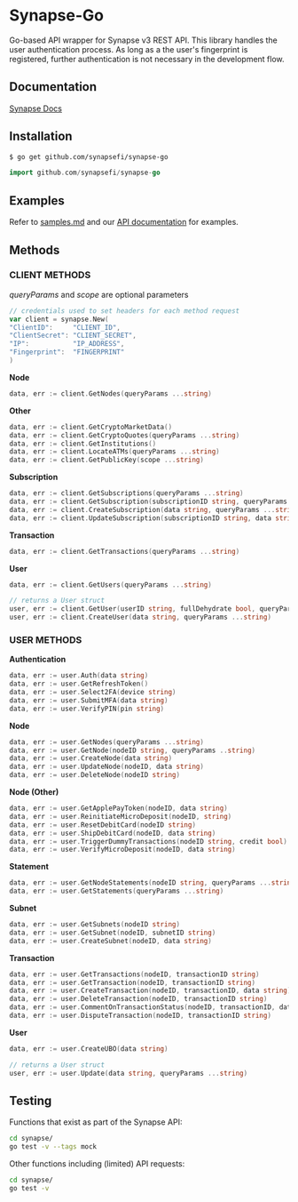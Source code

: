 # Synapse-Go
Go-based API wrapper for Synapse v3 REST API. This library handles the user authentication process. As long as a the user's fingerprint is registered, further authentication is not necessary in the development flow.

## Documentation

[Synapse Docs](https://docs.synapsefi.com)

## Installation
```bash
$ go get github.com/synapsefi/synapse-go
```

```go
import github.com/synapsefi/synapse-go
```

## Examples

Refer to [samples.md](samples/samples.md) and our [API documentation](https://docs.synapsefi.com/v3.1) for examples.

## Methods

### CLIENT METHODS

*queryParams* and *scope* are optional parameters

```go
// credentials used to set headers for each method request
var client = synapse.New(
"ClientID":     "CLIENT_ID",
"ClientSecret": "CLIENT_SECRET",
"IP":           "IP_ADDRESS",
"Fingerprint":  "FINGERPRINT"
)
```

**Node**

```go
data, err := client.GetNodes(queryParams ...string)
```

**Other**

```go
data, err := client.GetCryptoMarketData()
data, err := client.GetCryptoQuotes(queryParams ...string)
data, err := client.GetInstitutions()
data, err := client.LocateATMs(queryParams ...string)
data, err := client.GetPublicKey(scope ...string)
```

**Subscription**

```go
data, err := client.GetSubscriptions(queryParams ...string)
data, err := client.GetSubscription(subscriptionID string, queryParams ...string)
data, err := client.CreateSubscription(data string, queryParams ...string)
data, err := client.UpdateSubscription(subscriptionID string, data string, queryParams ...string)
```

**Transaction**

```go
data, err := client.GetTransactions(queryParams ...string)
```

**User**

```go
data, err := client.GetUsers(queryParams ...string)

// returns a User struct
user, err := client.GetUser(userID string, fullDehydrate bool, queryParams ...string)
user, err := client.CreateUser(data string, queryParams ...string)
```

### USER METHODS

**Authentication**

```go
data, err := user.Auth(data string)
data, err := user.GetRefreshToken()
data, err := user.Select2FA(device string)
data, err := user.SubmitMFA(data string)
data, err := user.VerifyPIN(pin string)
```

**Node**

```go
data, err := user.GetNodes(queryParams ...string)
data, err := user.GetNode(nodeID string, queryParams ..string)
data, err := user.CreateNode(data string)
data, err := user.UpdateNode(nodeID, data string)
data, err := user.DeleteNode(nodeID string)
```

**Node (Other)**

```go
data, err := user.GetApplePayToken(nodeID, data string)
data, err := user.ReinitiateMicroDeposit(nodeID, string)
data, err := user.ResetDebitCard(nodeID string)
data, err := user.ShipDebitCard(nodeID, data string)
data, err := user.TriggerDummyTransactions(nodeID string, credit bool)
data, err := user.VerifyMicroDeposit(nodeID, data string)
```

**Statement**

```go
data, err := user.GetNodeStatements(nodeID string, queryParams ...string)
data, err := user.GetStatements(queryParams ...string)
```

**Subnet**

```go
data, err := user.GetSubnets(nodeID string)
data, err := user.GetSubnet(nodeID, subnetID string)
data, err := user.CreateSubnet(nodeID, data string)
```

**Transaction**

```go
data, err := user.GetTransactions(nodeID, transactionID string)
data, err := user.GetTransaction(nodeID, transactionID string)
data, err := user.CreateTransaction(nodeID, transactionID, data string)
data, err := user.DeleteTransaction(nodeID, transactionID string)
data, err := user.CommentOnTransactionStatus(nodeID, transactionID, data string)
data, err := user.DisputeTransaction(nodeID, transactionID string)
```

**User**

```go
data, err := user.CreateUBO(data string)

// returns a User struct
user, err := user.Update(data string, queryParams ...string)
```

## Testing

Functions that exist as part of the Synapse API:

```bash
cd synapse/
go test -v --tags mock
```

Other functions including (limited) API requests:

```bash
cd synapse/
go test -v
```


